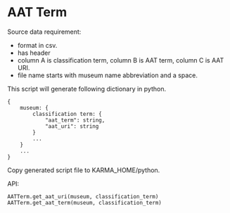 # AAT Term

Source data requirement:

- format in csv.
- has header
- column A is classification term, column B is AAT term, column C is AAT URI.
- file name starts with museum name abbreviation and a space.

This script will generate following dictionary in python.

    {
        museum: {
            classification term: {
                "aat_term": string,
                "aat_uri": string
            }
            ...
        }
        ...
    }

Copy generated script file to KARMA_HOME/python.

API:

    AATTerm.get_aat_uri(museum, classification_term)
    AATTerm.get_aat_term(museum, classification_term)


